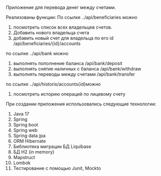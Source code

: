 Приложение для перевода денег между счетами.

Реализованы функции:
По ссылке ../api/beneficiaries можно 
1. посмотреть список всех владельцев счетов.
2. Добавить нового владельца счета
3. добавить новый счет для владельца по его id /api/beneficiaries/{id}/accounts

по ссылке ../api/bank можно
1. выполнять пополнение баланса /api/bank/deposit
2. выполнять снятие наличных с баланса /api/bank/withdraw
3. выполнять переводы между счетами /api/bank/transfer 
 
по ссылке ../api/historis/accounts{id}можно
1. посмотреть историю операций по лицевому счету

При создании приложения использовались следующие технологии:
1. Java 17
2. Spring
3. Spring boot
4. Spring web
5. Spring data jpa
6. ORM Hibernate
7. Библиотека миграции БД Liquibase
8. БД H2 (in memory)
9. Mapstruct
10. Lombok
11. Тестирование с помощью Junit, Mockto
